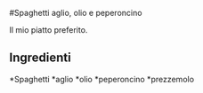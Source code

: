 #Spaghetti aglio, olio e peperoncino

Il mio piatto preferito.

## Ingredienti

*Spaghetti 
*aglio 
*olio
*peperoncino
*prezzemolo
